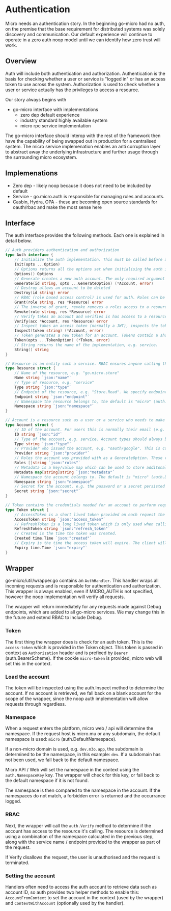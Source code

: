# Authentication

Micro needs an authentication story. In the beginning go-micro had no auth, on the premise that the base requirement 
for distributed systems was solely discovery and communication. Our default experience will continue to operate 
in a zero auth noop model until we can identify how zero trust will work.

## Overview

Auth will include both authentication and authorization. Authentication is the basis for checking whether a user 
or service is "logged in" or has an access token to use across the system. Authorization is used to check 
whether a user or service actually has the privileges to access a resource.

Our story always begins with

- go-micro interface with implementations
  * zero dep default experience
  * industry standard highly available system
  * micro rpc service implementation

The go-micro interface should interop with the rest of the framework then have the capability of being swapped 
out in production for a centralised system. The micro service implemenation enables an anti corruption layer 
to abstract away the underlying infrastructure and further usage through the surrounding micro ecosystem.

## Implemenations

- Zero dep - likely noop because it does not need to be included by default
- Service - go.micro.auth is responsible for managing rules and accounts.
- Casbin, Hydra, OPA - these are becoming open source standards for oauth/rbac and make the most sense here

## Interface

The auth interface provides the following methods. Each one is explained in detail below.
```go
// Auth providers authentication and authorization
type Auth interface {
	// Initialize the auth implementation. This must be called before any other methods are called.
	Init(opts ...Option)
	// Options returns all the options set when initialising the auth implementation, such as credentials etc.
	Options() Options
	// Generate creates a new auth account. The only required argument is ID, however roles, metadata and a secret can all be set using the GenerateOptions. Secret is not always required since it wouldn't make sense for some resources such services to have passwords.
	Generate(id string, opts ...GenerateOption) (*Account, error)
	// Destroy allows an account to be deleted
	Destroy(id string) error
	// RBAC (role based access control) is used for auth. Roles can be provided to an account on Generate as an option. Roles can be granted access to a resource, e.g. grant the role "user.finance" access to any endpoint on the service named "go.micro.service.reporting".
	Grant(role string, res *Resource) error
	// The inverse of grant, revoke removes a roles access to a resource.
	Revoke(role string, res *Resource) error
	// Verify takes an account and verifies is has access to a resource based on the RBAC rules. The implementation will keep a record of the roles granted access to the resource, it will then compare those roles to the roles given to the user and return an error if a match is not found.
	Verify(acc *Account, res *Resource) error
	// Inspect takes an access token (normally a JWT), inspects the token (this can be done client-side if the token is a JWT and the client has access to the public key), and then returns the account which the token was generated for.
	Inspect(token string) (*Account, error)
	// Token generates a new token for an account. Tokens contain a short-lived access token, which can be used to perform calls in the system and a long lived refresh token which can later be exchanged for a new token. Token requires some form of authentication, which is provided as a TokenOption, this can either be the accounts credentials (id, secret) or a refresh token which was provided by a previous call to Token.
	Token(opts ...TokenOption) (*Token, error)
	// String returns the name of the implementation, e.g. service.
	String() string
}

// Resource is an entity such a service. RBAC ensures anyone calling this resource has the necessary roles.
type Resource struct {
	// Name of the resource, e.g. "go.micro.store"
	Name string `json:"name"`
	// Type of resource, e.g. "service"
	Type string `json:"type"`
	// Endpoint of the resource, e.g. "Store.Read". We specify endpoint as this allows us to use RBAC at an endpoint level. '*' can be used as a wilcard to specify any endpoint.
	Endpoint string `json:"endpoint"`
	// Namespace the resource belongs to, the default is "micro" (auth.DefaultNamespace). Namespace allows for multi-tenancy RBAC, since there could be multiple versions of "go.micro.store" running in different namespaces.
	Namespace string `json:"namespace"`
}

// Account is a resource such as a user or a service who needs to make requests and be authenticated by micro.
type Account struct {
	// ID of the account. For users this is normally their email (e.g. 'johndoe@micro.mu') and for services this is normally their name (e.g. 'go.micro.store').
	ID string `json:"id"`
	// Type of the account, e.g. service. Account types should always be lowercase. 
	Type string `json:"type"`
	// Provider who issued the account, e.g. "oauth/google". This is currentlys used as additional information when auditing the account. 
	Provider string `json:"provider"`
	// Roles the account was provided with as a GenerateOption. These rules are used when doing RBAC.
	Roles []string `json:"roles"`
	// Metadata is a key/value map which can be used to store additonal information about the account, such as their name and avatar.
	Metadata map[string]string `json:"metadata"`
	// Namespace the account belongs to. The default is "micro" (auth.DefaultNamespace). This allows for IDs to be scoped to namespace and not need to be globally unique.
	Namespace string `json:"namespace"`
	// Secret for the account, e.g. the password or a secret persisted by the accounts provider.
	Secret string `json:"secret"`
}

// Token contains the credentials needed for an account to perform requests and refresh its identity.
type Token struct {
	// AccessToken is a short lived token provided on each request the account makes. This is either a JWT or a standard token (UUID V4).
	AccessToken string `json:"access_token"`
	// RefreshToken is a long lived token which is only used when calling the Token method to generate a new AccessToken.
	RefreshToken string `json:"refresh_token"`
	// Created is the time the token was created.
	Created time.Time `json:"created"`
	// Expiry is the time the access token will expire. The client will need to call the Token method before this time and replace this token with a new one.
	Expiry time.Time `json:"expiry"`
}
```

## Wrapper

go-micro/util/wrapper.go contains an `AuthHandler`. This handler wraps all incoming requests and is responsible for authentication and authorization. This wrapper is always enabled, even if MICRO_AUTH is not specified, however the noop implementation will verify all requests.

The wrapper will return immediately for any requests made against Debug endpoints, which are added to all go-micro services. We may change this in the future and extend RBAC to include Debug.

### Token

The first thing the wrapper does is check for an auth token. This is the `access-token` which is provided in the Token object. This token is passed in context as `Authorization` header and is prefixed by `Bearer ` (auth.BearerScheme). If the cookie `micro-token` is provided, micro web will set this in the context.

### Load the account

The token will be inspected using the auth.Inspect method to determine the account. If no account is retrieved, we fall back on a blank account for the scope of the wrapper, since the noop auth implementation will allow requests through regardless.

### Namespace

When a request enters the platform, micro web / api will determine the namespace. If the request host is micro.mu or any subdomain, the default namespace is used: `micro` (auth.DefaultNamespace). 

If a non-micro domain is used, e.g. `dev.m3o.app`, the subdomain is determined to be the namespace, in this example: `dev`. If a subdomain has not been used, we fall back to the default namespace.

Micro API / Web will set the namespace in the context using the `auth.NamespaceKey` key. The wrapper will check for this key, or fall back to the default namespace if it is not found.

The namespace is then compared to the namespace in the account. If the namespaces do not match, a forbidden error is returned and the occurrance logged.


### RBAC

Next, the wrapper will call the `auth.Verify` method to determine if the account has access to the resource it's calling. The resource is determined using a combination of the namespace calculated in the previous step, along with the service name / endpoint provided to the wrapper as part of the request.

If Verify disallows the request, the user is unauthorised and the request is terminated. 

### Setting the account

Handlers often need to access the auth account to retrieve data such as account ID, so auth provides two helper methods to enable this: `AccountFromContext` to set the account in the context (used by the wrapper) and `ContextWithAccount` (optionally used by the handler).
